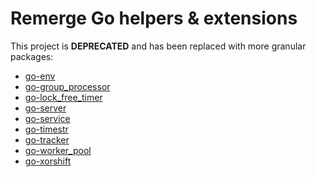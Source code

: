 # Remerge Go helpers & extensions

This project is __DEPRECATED__ and has been replaced with more granular
packages:

* [go-env](https://github.com/remerge/go-env)
* [go-group_processor](https://github.com/remerge/go-group_processor)
* [go-lock_free_timer](https://github.com/remerge/go-lock_free_timer)
* [go-server](https://github.com/remerge/go-server)
* [go-service](https://github.com/remerge/go-service)
* [go-timestr](https://github.com/remerge/go-timestr)
* [go-tracker](https://github.com/remerge/go-tracker)
* [go-worker_pool](https://github.com/remerge/go-worker_pool)
* [go-xorshift](https://github.com/remerge/go-xorshift)
